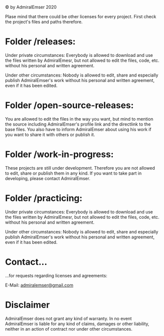 © by AdmiralEmser 2020

Plase mind that there could be other licenses for every project. First check the project's files and paths therefore.




# Folder /releases:

Under private circumstances:
Everybody is allowed to download and use the files written by AdmiralEmesr, but not allowed to edit the files, code, etc. without his personal and written agreement.

Under other circumstances:
Nobody is allowed to edit, share and especially publish AdmiralEmser's work without his personal and written agreement, even if it has been edited.




# Folder /open-source-releases:

You are allowed to edit the files in the way you want, but mind to mention the source including AdmiralEmser's profile link and the directlink to the base files. You also have to inform AdmiralEmser about using his work if you want to share it with others or publish it.




# Folder /work-in-progress:

These projects are still under development. Therefore you are not allowed to edit, share or publish them in any kind. If you want to take part in developing, please contact AdmiralEmser.




# Folder /practicing:

Under private circumstances:
Everybody is allowed to download and use the files written by AdmiralEmesr, but not allowed to edit the files, code, etc. without his personal and written agreement.

Under other circumstances:
Nobody is allowed to edit, share and especially publish AdmiralEmser's work without his personal and written agreement, even if it has been edited.




# Contact...
...for requests regarding licenses and agreements:

E-Mail: admiralemser@gmail.com




# Disclaimer

AdmiralEmser does not grant any kind of warranty. In no event AdmiralEmser is liable for any kind of claims, damages or other liability, neither in an action of contract nor under other circumstances.

